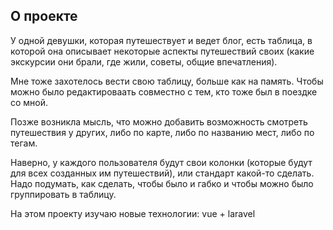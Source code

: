 ## О проекте

У одной девушки, которая путешествует и ведет блог, есть таблица, в которой она описывает некоторые аспекты путешествий своих (какие экскурсии они брали, где жили, советы, общие впечатления).

Мне тоже захотелось вести свою таблицу, больше как на память. 
Чтобы можно было редактироваать совместно с тем, кто тоже был в поездке со мной.

Позже возникла мысль, что можно добавить возможность смотреть путешествия у других, либо по карте, либо по названию мест, либо по тегам.

Наверно, у каждого пользователя будут свои колонки (которые будут для всех созданных им путешествий), или стандарт какой-то сделать. Надо подумать, как сделать, чтобы было и габко и чтобы можно было группировать в таблицу.

На этом проекту изучаю новые технологии: vue + laravel
